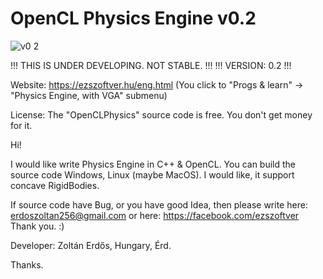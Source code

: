 # OpenCL Physics Engine v0.2

![v0 2](https://user-images.githubusercontent.com/9680136/139330874-ec598b67-d9a9-4eda-bf95-443cc3b8538c.jpg)

!!! THIS IS UNDER DEVELOPING. NOT STABLE. !!!
!!! VERSION: 0.2 !!!

Website: https://ezszoftver.hu/eng.html (You click to "Progs & learn" -> "Physics Engine, with VGA" submenu)

License:
The "OpenCLPhysics" source code is free.
You don't get money for it.

Hi!

I would like write Physics Engine in C++ & OpenCL.
You can build the source code Windows, Linux (maybe MacOS).
I would like, it support concave RigidBodies.

If source code have Bug, or you have good Idea, then please write here:
erdoszoltan256@gmail.com
or here:
https://facebook.com/ezszoftver
Thank you. :)

Developer:
Zoltán Erdős, Hungary, Érd.

Thanks.
